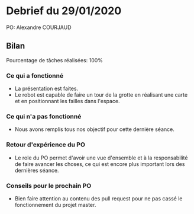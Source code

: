 # Debrief du 29/01/2020

PO: Alexandre COURJAUD


## Bilan

Pourcentage de tâches réalisées: 100%	

### Ce qui a fonctionné

- La présentation est faites.
- Le robot est capable de faire un tour de la grotte en réalisant une carte et en positionnant les failles dans l'espace.

### Ce qui n'a pas fonctionné

- Nous avons remplis tous nos objectif pour cette dernière séance. 


### Retour d'expérience du PO

- Le role du PO permet d'avoir une vue d'ensemble et à la responsabilité de faire avancer les choses, ce qui est encore plus important lors des dernières séance. 

### Conseils pour le prochain PO

- Bien faire attention au contenu des pull request pour ne pas cassé le fonctionnement du projet master.

